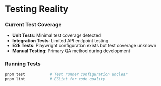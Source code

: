 # Testing Reality

### Current Test Coverage

- **Unit Tests**: Minimal test coverage detected
- **Integration Tests**: Limited API endpoint testing
- **E2E Tests**: Playwright configuration exists but test coverage unknown
- **Manual Testing**: Primary QA method during development

### Running Tests

```bash
pnpm test           # Test runner configuration unclear
pnpm lint           # ESLint for code quality
```
